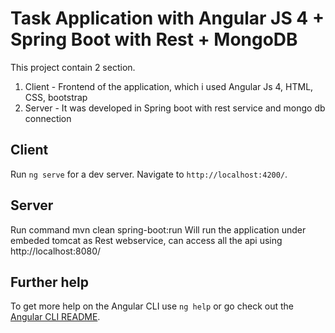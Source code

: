 # Task Application with Angular JS 4 + Spring Boot with Rest + MongoDB

This project contain 2 section.

1. Client - Frontend of the application, which i used Angular Js 4, HTML, CSS, bootstrap
2. Server - It was developed in Spring boot with rest service and mongo db connection


## Client

Run `ng serve` for a dev server. Navigate to `http://localhost:4200/`.

## Server

Run command mvn clean spring-boot:run
Will run the application under embeded tomcat as Rest webservice, can access all the api using http://localhost:8080/

## Further help

To get more help on the Angular CLI use `ng help` or go check out the [Angular CLI README](https://github.com/angular/angular-cli/blob/master/README.md).
